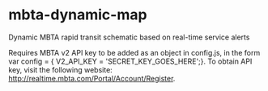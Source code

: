 # mbta-dynamic-map
Dynamic MBTA rapid transit schematic based on real-time service alerts

Requires MBTA v2 API key to be added as an object in config.js, in the form var config = { V2_API_KEY = 'SECRET_KEY_GOES_HERE';}. To obtain API key, visit the following website: http://realtime.mbta.com/Portal/Account/Register.